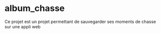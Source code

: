 # album_chasse
Ce projet est un projet permettant de sauvegarder ses moments de chasse sur une appli web
